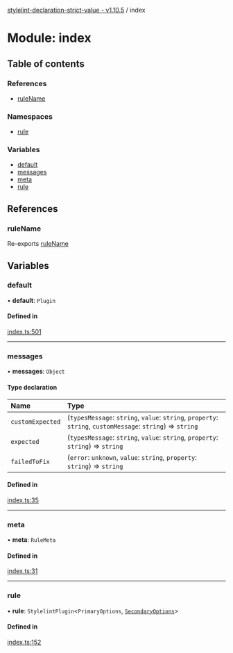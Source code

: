 [stylelint-declaration-strict-value - v1.10.5](../README.md) / index

# Module: index

## Table of contents

### References

- [ruleName](index.md#rulename)

### Namespaces

- [rule](index.rule.md)

### Variables

- [default](index.md#default)
- [messages](index.md#messages)
- [meta](index.md#meta)
- [rule](index.md#rule)

## References

### ruleName

Re-exports [ruleName](defaults.md#rulename)

## Variables

### default

• **default**: `Plugin`

#### Defined in

[index.ts:501](https://github.com/AndyOGo/stylelint-declaration-strict-value/blob/ed9d4e2/src/index.ts#L501)

___

### messages

• **messages**: `Object`

#### Type declaration

| Name | Type |
| :------ | :------ |
| `customExpected` | (`typesMessage`: `string`, `value`: `string`, `property`: `string`, `customMessage`: `string`) => `string` |
| `expected` | (`typesMessage`: `string`, `value`: `string`, `property`: `string`) => `string` |
| `failedToFix` | (`error`: `unknown`, `value`: `string`, `property`: `string`) => `string` |

#### Defined in

[index.ts:35](https://github.com/AndyOGo/stylelint-declaration-strict-value/blob/ed9d4e2/src/index.ts#L35)

___

### meta

• **meta**: `RuleMeta`

#### Defined in

[index.ts:31](https://github.com/AndyOGo/stylelint-declaration-strict-value/blob/ed9d4e2/src/index.ts#L31)

___

### rule

• **rule**: `StylelintPlugin`<`PrimaryOptions`, [`SecondaryOptions`](../interfaces/defaults.SecondaryOptions.md)\>

#### Defined in

[index.ts:152](https://github.com/AndyOGo/stylelint-declaration-strict-value/blob/ed9d4e2/src/index.ts#L152)

